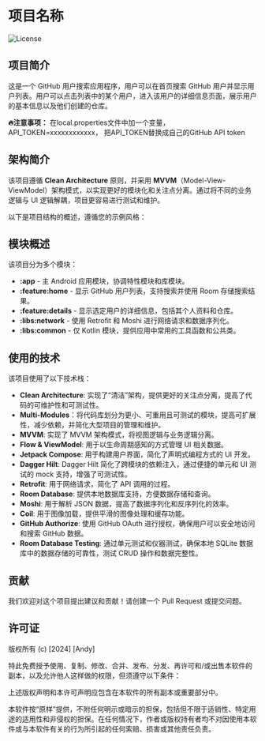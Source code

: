 # 项目名称

![License](https://img.shields.io/badge/license-Apache%202.0-brightgreen)

## 项目简介

这是一个 GitHub 用户搜索应用程序，用户可以在首页搜索 GitHub 用户并显示用户列表。用户可以点击列表中的某个用户，进入该用户的详细信息页面，展示用户的基本信息以及他们创建的仓库。

**🔥注意事项：** 在local.properties文件中加一个变量，API_TOKEN=xxxxxxxxxxxx， 把API_TOKEN替换成自己的GitHub API token

## 架构简介

该项目遵循 **Clean Architecture** 原则，并采用 **MVVM**（Model-View-ViewModel）架构模式，以实现更好的模块化和关注点分离。通过将不同的业务逻辑与 UI 逻辑解耦，项目更容易进行测试和维护。

以下是项目结构的概述，遵循您的示例风格：

## 模块概述

该项目分为多个模块：

- **:app** - 主 Android 应用模块，协调特性模块和库模块。
- **:feature:home** - 显示 GitHub 用户列表，支持搜索并使用 Room 存储搜索结果。
- **:feature:details** - 显示选定用户的详细信息，包括其个人资料和仓库。
- **:libs:network** - 使用 Retrofit 和 Moshi 进行网络请求和数据序列化。
- **:libs:common** - 仅 Kotlin 模块，提供应用中常用的工具函数和公共类。

## 使用的技术

该项目使用了以下技术栈：

- **Clean Architecture**: 实现了“清洁”架构，提供更好的关注点分离，提高了代码的可维护性和可测试性。
- **Multi-Modules**：将代码库划分为更小、可重用且可测试的模块，提高可扩展性，减少依赖，并简化大型项目的管理和维护。
- **MVVM**: 实现了 MVVM 架构模式，将视图逻辑与业务逻辑分离。
- **Flow & ViewModel**: 用于以生命周期感知的方式管理 UI 相关数据。
- **Jetpack Compose**: 用于构建用户界面，简化了声明式编程方式的 UI 开发。
- **Dagger Hilt**: Dagger Hilt 简化了跨模块的依赖注入，通过便捷的单元和 UI 测试的 mock 支持，增强了可测试性。
- **Retrofit**: 用于网络请求，简化了 API 调用的过程。
- **Room Database**: 提供本地数据库支持，方便数据存储和查询。
- **Moshi**: 用于解析 JSON 数据，提高了数据序列化和反序列化的效率。
- **Coil**: 用于图像加载，提供平滑的图像处理和缓存功能。
- **GitHub Authorize**: 使用 GitHub OAuth 进行授权，确保用户可以安全地访问和搜索 GitHub 数据。
- **Room Database Testing**: 通过单元测试和仪器测试，确保本地 SQLite 数据库中的数据存储的可靠性，测试 CRUD 操作和数据完整性。

## 贡献

我们欢迎对这个项目提出建议和贡献！请创建一个 Pull Request 或提交问题。

## 许可证

版权所有 (c) [2024] [Andy]

特此免费授予使用、复制、修改、合并、发布、分发、再许可和/或出售本软件的副本，以及允许他人这样做的权限，但须遵守以下条件：

上述版权声明和本许可声明应包含在本软件的所有副本或重要部分中。

本软件按“原样”提供，不附任何明示或暗示的担保，包括但不限于适销性、特定用途的适用性和非侵权的担保。在任何情况下，作者或版权持有者均不对因使用本软件或与本软件有关的行为所引起的任何索赔、损害或其他责任负责。
